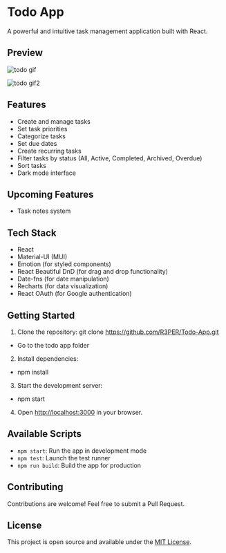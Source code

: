 # Todo App

A powerful and intuitive task management application built with React.

## Preview

![todo gif](https://github.com/user-attachments/assets/871a0da8-26bd-48db-9521-fb5bc1a6fc27)

![todo gif2](https://github.com/user-attachments/assets/f83beb44-de49-43cb-83dc-9f35960fd29c)



## Features

- Create and manage tasks
- Set task priorities
- Categorize tasks
- Set due dates
- Create recurring tasks
- Filter tasks by status (All, Active, Completed, Archived, Overdue)
- Sort tasks
- Dark mode interface

## Upcoming Features

- Task notes system

## Tech Stack

- React
- Material-UI (MUI)
- Emotion (for styled components)
- React Beautiful DnD (for drag and drop functionality)
- Date-fns (for date manipulation)
- Recharts (for data visualization)
- React OAuth (for Google authentication)

## Getting Started

1. Clone the repository: git clone https://github.com/R3PER/Todo-App.git

- Go to the todo app folder

2. Install dependencies: 
- npm install

3. Start the development server: 
- npm start

4. Open [http://localhost:3000](http://localhost:3000) in your browser.

## Available Scripts

- `npm start`: Run the app in development mode
- `npm test`: Launch the test runner
- `npm run build`: Build the app for production

## Contributing

Contributions are welcome! Feel free to submit a Pull Request.

## License

This project is open source and available under the [MIT License](LICENSE).
